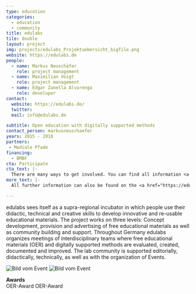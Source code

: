 ```yaml
---
type: education
categories:
  - education
  - community
title: edulabs
tile: double
layout: project
img: projects/edulabs_Projektuebersicht_bigTile.png
website: https://edulabs.de
people:
  - name: Markus Neuschäfer
    role: project management
  - name: Maximilian Voigt
    role: project management
  - name: Edgar Zanella Alvarenga
    role: developer
contact:
  website: https://edulabs.de/
  twitter:
  mail: info@edulabs.de

subtitle: Open education with digitally supported methods
contact_person: markusneuschaefer
years: 2015 - 2018
partners:
 - Mediale Pfade
financing:
  - BMBF
cta: Participate
cta_text: |-
  There are many ways to get involved. You can find all information <a href="https://edulabs.de/join/">here</a>[DE].
more_text: |-
  All further information can also be found on the <a href="https://edulabs.de/">website</a> of edulabs.

---
```

edulabs sees itself as a supra-regional incubator in which people use their didactic, technical and creative skills to develop innovative and re-usable educational materials. The project works on three levels: Concept development, provision and advertising of free educational materials as well as community building and support. Throughout Germany edulabs organizes meetings of interdisciplinary teams where free educational materials (OER) and digitally supported methods are evaluated, created, documented and improved. The lab community is supported editorially, didactically, technically, as well as with the organization of Events.

<div class="two-img">
<img alt="Bild vom Event" src="/files/projects/edulabs_img_1.jpg">
<img alt="Bild vom Event" src="/files/projects/edulabs_img_2.jpg">
</div>

**Awards** <br>
OER-Award
OER-Award
